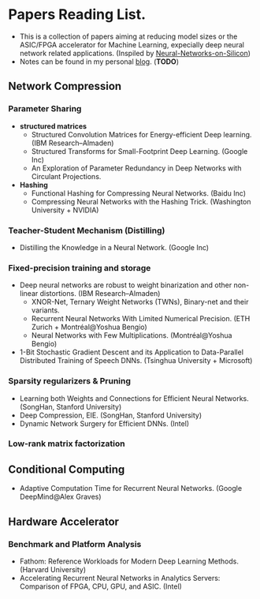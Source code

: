 # **Papers Reading List.**
- This is a collection of papers aiming at reducing model sizes or the ASIC/FPGA accelerator for Machine Learning, expecially deep neural network related applications. (Inspiled by [Neural-Networks-on-Silicon](https://github.com/fengbintu/Neural-Networks-on-Silicon/blob/master/README.md))
- Notes can be found in my personal [blog](https://zhishengwang.github.io/Neural-Network-Notes/). (**TODO**)

##  **Network Compression**

### **Parameter Sharing**
- **structured matrices**
   - Structured Convolution Matrices for Energy-efficient Deep learning. (IBM Research–Almaden)
   - Structured Transforms for Small-Footprint Deep Learning. (Google Inc)
   - An Exploration of Parameter Redundancy in Deep Networks with Circulant Projections.
- **Hashing**
   - Functional Hashing for Compressing Neural Networks. (Baidu Inc)
   - Compressing Neural Networks with the Hashing Trick. (Washington University + NVIDIA)

### **Teacher-Student Mechanism (Distilling)**
- Distilling the Knowledge in a Neural Network. (Google Inc)

### **Fixed-precision training and storage**
- Deep neural networks are robust to weight binarization and other non-linear distortions. (IBM Research–Almaden)
   - XNOR-Net, Ternary Weight Networks (TWNs), Binary-net and their variants.
   - Recurrent Neural Networks With Limited Numerical Precision. (ETH Zurich + Montréal@Yoshua Bengio)
   - Neural Networks with Few Multiplications. (Montréal@Yoshua Bengio)
- 1-Bit Stochastic Gradient Descent and its Application to Data-Parallel Distributed Training of Speech DNNs. (Tsinghua University + Microsoft)

### **Sparsity regularizers & Pruning**
- Learning both Weights and Connections for Efficient Neural Networks. (SongHan, Stanford University)
- Deep Compression, EIE. (SongHan, Stanford University)
- Dynamic Network Surgery for Efficient DNNs. (Intel)

### **Low-rank matrix factorization**

##  **Conditional Computing**
- Adaptive Computation Time for Recurrent Neural Networks. (Google DeepMind@Alex Graves)

## **Hardware Accelerator**
### **Benchmark and Platform Analysis**
- Fathom: Reference Workloads for Modern Deep Learning Methods. (Harvard University)
- Accelerating Recurrent Neural Networks in Analytics Servers: Comparison of FPGA, CPU, GPU, and ASIC. (Intel)
